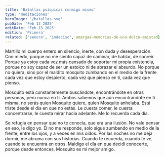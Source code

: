 ```yaml
---
title: 'Batallas psíquicas conmigo mismo'
type: 'meditaciones'
heroImage: '/batallas.svg'
pubDate: 'Feb 13 2025'
editDate: 'Feb 13 2025'
edition: 'Primera'
related: ['senora', 'indeciso', amargas-memorias-de-una-dulce-amistad]
---
```


Martillo mi cuerpo entero en silencio, inerte, con duda y desesperación. Con miedo, porque no me siento capaz de caminar, de hablar, de sonreír. Porque ya estoy cada vez más cansado de soportar mi propia existencia, porque no soy capaz de ser un estoico ni de abrazar el absurdo. No porque no quiera, sino por el maldito mosquito zumbando en el medio de la frente cada vez que estoy despierto, cada vez que pienso en ti, cada vez que pienso.

Mosquito está constantemente buscándote, encontrándote en otras personas, pero nunca en ti. Ambos sabemos que aún encontrándote en tí misma, no serás quien Mosquito quiere, quien Mosquito anhelaba. Está triste desde el día en que no estás. Le cuesta comer, le cuesta concentrarse, le cuesta mirar hacia adelante. Me lo recuerda cada día.

Se refugia en pensar que no te conocía, que era una ilusión. No vale pensar en eso, le digo yo. Él no me responde, solo sigue zumbando en medio de la frente, entre los ojos, y a veces en mis oídos. Por las noches no me deja dormir, me abruma con sus historias. Cuando te recuerda, cuando te ve, cuando te encuentra en otros. Maldigo el día en que decidí conocerte, porque desde entonces, Mosquito es mi mejor amigo.
